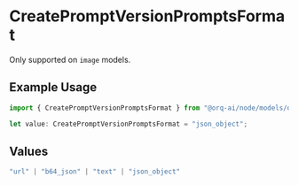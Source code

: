 # CreatePromptVersionPromptsFormat

Only supported on `image` models.

## Example Usage

```typescript
import { CreatePromptVersionPromptsFormat } from "@orq-ai/node/models/operations";

let value: CreatePromptVersionPromptsFormat = "json_object";
```

## Values

```typescript
"url" | "b64_json" | "text" | "json_object"
```